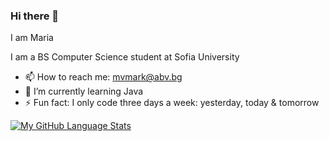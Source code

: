 ### Hi there 👋

<!--
**theultimatewitch/theultimatewitch** is a ✨ _special_ ✨ repository because its `README.md` (this file) appears on your GitHub profile.

Here are some ideas to get you started:

- 🔭 I’m currently working on ...
- 🌱 I’m currently learning ...
- 👯 I’m looking to collaborate on ...
- 🤔 I’m looking for help with ...
- 💬 Ask me about ...
- 📫 How to reach me: ...
- 😄 Pronouns: ...
- ⚡ Fun fact: ...
-->
I am Maria

I am a BS Computer Science student at Sofia University

- 📫 How to reach me: mvmark@abv.bg
- 🌱 I’m currently learning Java
- ⚡ Fun fact: I only code three days a week: yesterday, today & tomorrow

[![My GitHub Language Stats](https://github-readme-stats.vercel.app/api/top-langs/?username=mimimkv&langs_count=5&theme=tokyonight)]()
